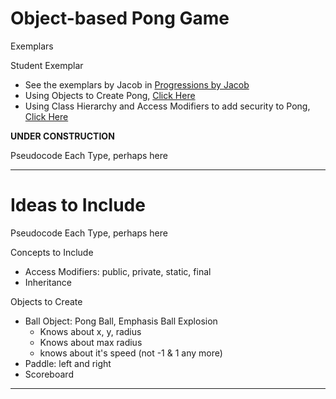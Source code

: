 # Object-based Pong Game
Exemplars

Student Exemplar
- See the exemplars by Jacob in <a href="https://github.com/MercersKitchen/CS30/tree/master/Objective%20Processing-Java/O_Pong_Exemplar/ProgressionJacob">Progressions by Jacob</a>
- Using Objects to Create Pong, <a href="https://github.com/MercersKitchen/CS30/tree/master/Objective%20Processing-Java/O_Pong_Exemplar/ProgressionJacob/objectOrientedProcessing-master/pong">Click Here</a>
- Using Class Hierarchy and Access Modifiers to add security to Pong, <a href="https://github.com/MercersKitchen/CS30/tree/master/Objective%20Processing-Java/O_Pong_Exemplar/ProgressionJacob/classDesignAndHierarchy-master/abstractPong">Click Here</a>


**UNDER CONSTRUCTION**

Pseudocode Each Type, perhaps here


---

# Ideas to Include
Pseudocode Each Type, perhaps here

Concepts to Include
- Access Modifiers: public, private, static, final
- Inheritance

Objects to Create
- Ball Object: Pong Ball, Emphasis Ball Explosion
  - Knows about x, y, radius
  - Knows about max radius
  - knows about it's speed (not -1 & 1 any more)
- Paddle: left and right
- Scoreboard

---
